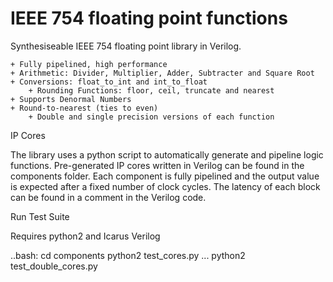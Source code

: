 IEEE 754 floating point functions
==================================

Synthesiseable IEEE 754 floating point library in Verilog.

	+ Fully pipelined, high performance
	+ Arithmetic: Divider, Multiplier, Adder, Subtracter and Square Root
	+ Conversions: float_to_int and int_to_float
        + Rounding Functions: floor, ceil, truncate and nearest
	+ Supports Denormal Numbers
	+ Round-to-nearest (ties to even)
        + Double and single precision versions of each function

IP Cores

The library uses a python script to automatically generate and pipeline logic 
functions.  Pre-generated IP cores written in Verilog can be found in the components 
folder. Each component is fully pipelined and the output value is expected after a 
fixed number of clock cycles. The latency of each block can be found in a comment in 
the Verilog code.

Run Test Suite

Requires python2 and Icarus Verilog

..bash:
	cd components
	python2 test_cores.py
	...
	python2 test_double_cores.py
